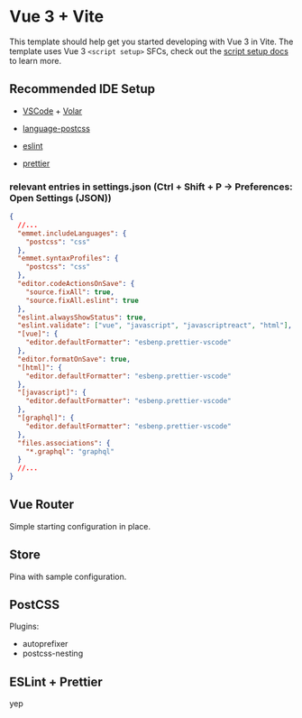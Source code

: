 # Vue 3 + Vite

This template should help get you started developing with Vue 3 in Vite. The template uses Vue 3 `<script setup>` SFCs, check out the [script setup docs](https://v3.vuejs.org/api/sfc-script-setup.html#sfc-script-setup) to learn more.

## Recommended IDE Setup

- [VSCode](https://code.visualstudio.com/) + [Volar](https://marketplace.visualstudio.com/items?itemName=johnsoncodehk.volar)

- [language-postcss](https://marketplace.visualstudio.com/items?itemName=cpylua.language-postcss)

- [eslint](https://marketplace.visualstudio.com/items?itemName=dbaeumer.vscode-eslint)

- [prettier](https://marketplace.visualstudio.com/items?itemName=esbenp.prettier-vscode)

### relevant entries in settings.json (Ctrl + Shift + P -> Preferences: Open Settings (JSON))

```json
{
  //...
  "emmet.includeLanguages": {
    "postcss": "css"
  },
  "emmet.syntaxProfiles": {
    "postcss": "css"
  },
  "editor.codeActionsOnSave": {
    "source.fixAll": true,
    "source.fixAll.eslint": true
  },
  "eslint.alwaysShowStatus": true,
  "eslint.validate": ["vue", "javascript", "javascriptreact", "html"],
  "[vue]": {
    "editor.defaultFormatter": "esbenp.prettier-vscode"
  },
  "editor.formatOnSave": true,
  "[html]": {
    "editor.defaultFormatter": "esbenp.prettier-vscode"
  },
  "[javascript]": {
    "editor.defaultFormatter": "esbenp.prettier-vscode"
  },
  "[graphql]": {
    "editor.defaultFormatter": "esbenp.prettier-vscode"
  },
  "files.associations": {
    "*.graphql": "graphql"
  }
  //...
}
```

## Vue Router

Simple starting configuration in place.

## Store

Pina with sample configuration.

## PostCSS

Plugins:

- autoprefixer
- postcss-nesting

## ESLint + Prettier

yep
